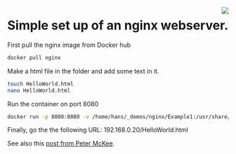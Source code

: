 [<img src="https://avatars0.githubusercontent.com/u/1412239?s=200&v=4" align="right">](http://nginx.org//)

# Simple set up of an nginx webserver. 

First pull the nginx image from Docker hub
```bash
docker pull nginx
```

Make a html file in the folder and add some text in it.
```bash
touch HelloWorld.html
nano HelloWorld.html
```


Run the container on port 8080
```bash
docker run -p 8080:8080 -v /home/hans/_demos/nginx/Example1:/usr/share/nginx/html -d nginx
```

Finally, go the the following URL: 
192.168.0.20/HelloWorld.html

See also this [post from Peter McKee](https://www.docker.com/blog/how-to-use-the-official-nginx-docker-image/).
